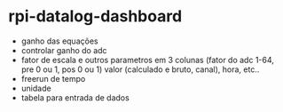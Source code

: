 # rpi-datalog-dashboard

* ganho das equações
* controlar ganho do adc
* fator de escala e outros parametros em 3 colunas (fator do adc 1-64, pre 0 ou 1, pos 0 ou 1) valor (calculado e bruto, canal), hora, etc..
* freerun de tempo
* unidade
* tabela para entrada de dados
